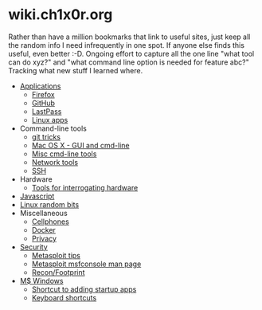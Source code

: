 # wiki.ch1x0r.org

Rather than have a million bookmarks that link to useful sites, just keep all the random info I need infrequently in one spot. If anyone else finds this useful, even better :-D. Ongoing effort to capture all the one line "what tool can do xyz?" and "what command line option is needed for feature abc?" Tracking what new stuff I learned where.

* [Applications](https://github.com/jpinkham/wiki/tree/a33ae765daec86959a1754eaa06965887e4ba711/Applications/README.md)
  * [Firefox](applications/firefox.md)
  * [GitHub](github.md)
  * [LastPass](applications/lastpass.md)
  * [Linux apps](applications/linux_apps.md)
* Command-line tools
  * [git tricks](git.md)
  * [Mac OS X - GUI and cmd-line](osx.md)
  * [Misc cmd-line tools](tools_command_line.md)
  * [Network tools](networking_tools.md)
  * [SSH](ssh.md)
* Hardware
  * [Tools for interrogating hardware](hardware/tools_for_hardware_interrogation.md)
* [Javascript](javascript.md)
* [Linux random bits](linux.md)
* Miscellaneous
  * [Cellphones](cellphones.md)
  * [Docker](docker.md)
  * [Privacy](privacy.md)
* [Security](https://github.com/jpinkham/wiki/tree/a33ae765daec86959a1754eaa06965887e4ba711/Sec/README.md)
  * [Metasploit tips](sec/metasploit.md)
  * [Metasploit msfconsole man page](https://github.com/jpinkham/wiki/tree/a33ae765daec86959a1754eaa06965887e4ba711/Sec/metasploit_msfconsole_commands.md)
  * [Recon/Footprint](sec/recon.md)
* [M$ Windows](https://github.com/jpinkham/wiki/tree/a33ae765daec86959a1754eaa06965887e4ba711/windows/README.md)
  * [Shortcut to adding startup apps](https://github.com/jpinkham/wiki/tree/a33ae765daec86959a1754eaa06965887e4ba711/windows/add_startup_apps.md) 
  * [Keyboard shortcuts](windows/keyboard_shortcuts.md) 

